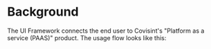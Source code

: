 # Background
The UI Framework connects the end user to Covisint's "Platform as a service (PAAS)" product. The usage flow looks like this:

